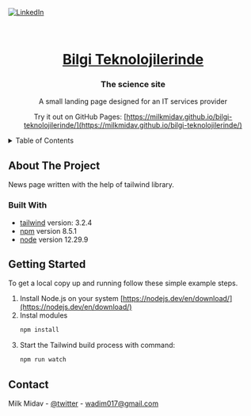 <a name="readme-top"></a>

[![LinkedIn][linkedin-shield]][linkedin-url]

<!-- PROJECT LOGO -->
<br />
<div align="center">
  <a href="https://github.com/MilkMidav/Hypnosis.git">
    <h1><b>Bilgi Teknolojilerinde</b></h1></a>

<h3 align="center">The science site</h3>

  <p align="center">
    A small landing page designed for an IT services provider
  </p>
  <p align="center">

Try it out on GitHub Pages: [https://milkmidav.github.io/bilgi-teknolojilerinde/](https://milkmidav.github.io/bilgi-teknolojilerinde/)

  </p>
</div>
<!-- TABLE OF CONTENTS -->
<details>
  <summary>Table of Contents</summary>
  <ol>
    <li>
      <a href="#about-the-project">About The Project</a>
      <ul>
        <li><a href="#built-with">Built With</a></li>
      </ul>
    </li>
    <li><a href="#getting-started">Getting Started</a></li>
    <li><a href="#contact">Contact</a></li>
  </ol>
</details>

<!-- ABOUT THE PROJECT -->

## About The Project

News page written with the help of tailwind library.

### Built With

- [tailwind] version: 3.2.4
- [npm] version 8.5.1
- [node] version 12.29.9

<!-- GETTING STARTED -->

## Getting Started

To get a local copy up and running follow these simple example steps.

1. Install Node.js on your system [https://nodejs.dev/en/download/](https://nodejs.dev/en/download/)
2. Instal modules
   ```sh
   npm install
   ```
3. Start the Tailwind build process with command:
   ```sh
   npm run watch
   ```

<!-- CONTACT -->

## Contact

Milk Midav - [@twitter](https://twitter.com/MilkMidav) - wadim017@gmail.com

<!-- MARKDOWN LINKS & IMAGES -->
<!-- https://www.markdownguide.org/basic-syntax/#reference-style-links -->

[tailwind]: https://tailwindcss.com/
[npm]: https://www.npmjs.com/
[node]: https://nodejs.org/en/
[linkedin-url]: https://www.linkedin.com/in/milk-midav-878b57258/
[linkedin-shield]: https://img.shields.io/badge/-LinkedIn-black.svg?style=for-the-badge&logo=linkedin&colorB=555
